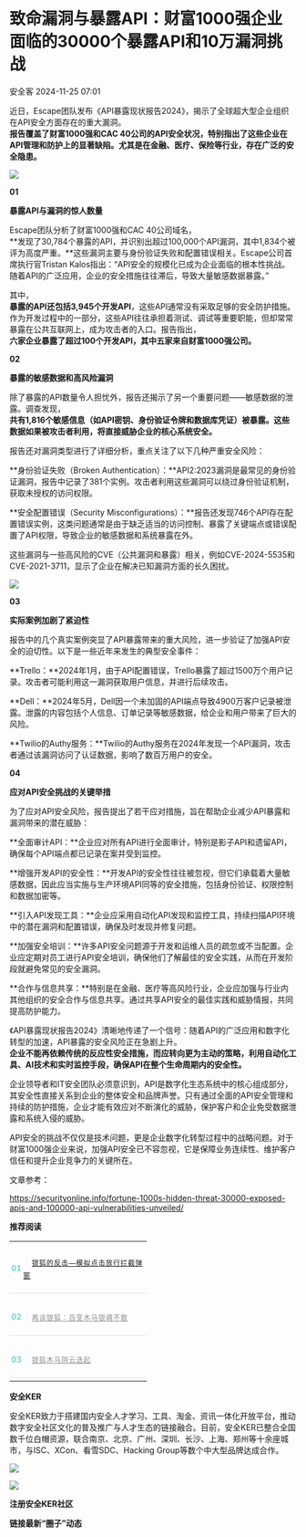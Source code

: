 #  致命漏洞与暴露API：财富1000强企业面临的30000个暴露API和10万漏洞挑战   
 安全客   2024-11-25 07:01  
  
近日，Escape团队发布《API暴露现状报告2024》，揭示了全球超大型企业组织在API安全方面存在的重大漏洞。  
**报告覆盖了财富1000强和CAC 40公司的API安全状况，特别指出了这些企业在API管理和防护上的显著缺陷。尤其是在金融、医疗、保险等行业，存在广泛的安全隐患。**  
  
  
![](https://mmbiz.qpic.cn/sz_mmbiz_jpg/Ok4fxxCpBb6pUic4ib3Iq3fywX5JicdsUYNvI64tPt39JAVU1Pjz7BUXbibtNz5ebgDzxDTLYxFhsd7ZRPP08uL6Xg/640?wx_fmt=jpeg&from=appmsg "")  
  
  
**01**  
  
**暴露API与漏洞的惊人数量**  
  
  
Escape团队分析了财富1000强和CAC 40公司域名，  
**发现了30,784个暴露的API，并识别出超过100,000个API漏洞，其中1,834个被评为高度严重。**这些漏洞主要与身份验证失败和配置错误相关。Escape公司首席执行官Tristan Kalos指出：“API安全的规模化已成为企业面临的根本性挑战。随着API的广泛应用，企业的安全措施往往滞后，导致大量敏感数据暴露。”  
  
  
其中，  
**暴露的API还包括3,945个开发API**，这些API通常没有采取足够的安全防护措施。作为开发过程中的一部分，这些API往往承担着测试、调试等重要职能，但却常常暴露在公共互联网上，成为攻击者的入口。报告指出，  
**六家企业暴露了超过100个开发API，其中五家来自财富1000强公司。**  
  
  
**02**  
  
**暴露的敏感数据和高风险漏洞**  
  
  
除了暴露的API数量令人担忧外，报告还揭示了另一个重要问题——敏感数据的泄露。调查发现，  
**共有1,816个敏感信息（如API密钥、身份验证令牌和数据库凭证）被暴露。这些数据如果被攻击者利用，将直接威胁企业的核心系统安全。**  
  
  
报告还对漏洞类型进行了详细分析，重点关注了以下几种严重安全风险：  
  
  
**身份验证失败（Broken Authentication）：**API2:2023漏洞是最常见的身份验证漏洞，报告中记录了381个实例。攻击者利用这些漏洞可以绕过身份验证机制，获取未授权的访问权限。  
  
  
**安全配置错误（Security Misconfigurations）：**报告还发现746个API存在配置错误实例，这类问题通常是由于缺乏适当的访问控制、暴露了关键端点或错误配置了API权限，导致企业的敏感数据和系统暴露在外。  
  
  
这些漏洞与一些高风险的CVE（公共漏洞和暴露）相关，例如CVE-2024-5535和CVE-2021-3711，显示了企业在解决已知漏洞方面的长久困扰。  
  
  
![](https://mmbiz.qpic.cn/sz_mmbiz_jpg/Ok4fxxCpBb6pUic4ib3Iq3fywX5JicdsUYNuKPQgF5n3ia38lBQABmXeibvD4sic3Wo1zc5dQ11fXGCcoVrDdUB29xRw/640?wx_fmt=jpeg&from=appmsg "")  
  
  
**03**  
  
**实际案例加剧了紧迫性**  
  
  
报告中的几个真实案例突显了API暴露带来的重大风险，进一步验证了加强API安全的迫切性。以下是一些近年来发生的典型安全事件：  
  
  
**Trello：**2024年1月，由于API配置错误，Trello暴露了超过1500万个用户记录。攻击者可能利用这一漏洞获取用户信息，并进行后续攻击。  
  
  
**Dell：**2024年5月，Dell因一个未加固的API端点导致4900万客户记录被泄露。泄露的内容包括个人信息、订单记录等敏感数据，给企业和用户带来了巨大的风险。  
  
  
**Twilio的Authy服务：**Twilio的Authy服务在2024年发现一个API漏洞，攻击者通过该漏洞访问了认证数据，影响了数百万用户的安全。  
  
  
**04**  
  
**应对API安全挑战的关键举措**  
  
  
为了应对API安全风险，报告提出了若干应对措施，旨在帮助企业减少API暴露和漏洞带来的潜在威胁：  
  
  
**全面审计API：**企业应对所有API进行全面审计，特别是影子API和遗留API，确保每个API端点都已记录在案并受到监控。  
  
  
**增强开发API的安全性：**开发API的安全性往往被忽视，但它们承载着大量敏感数据，因此应当实施与生产环境API同等的安全措施，包括身份验证、权限控制和数据加密等。  
  
  
**引入API发现工具：**企业应采用自动化API发现和监控工具，持续扫描API环境中的潜在漏洞和配置错误，确保及时发现并修复问题。  
  
  
**加强安全培训：**许多API安全问题源于开发和运维人员的疏忽或不当配置。企业应定期对员工进行API安全培训，确保他们了解最佳的安全实践，从而在开发阶段就避免常见的安全漏洞。  
  
  
**合作与信息共享：**特别是在金融、医疗等高风险行业，企业应加强与行业内其他组织的安全合作与信息共享。通过共享API安全的最佳实践和威胁情报，共同提高防护能力。  
  
  
《API暴露现状报告2024》清晰地传递了一个信号：随着API的广泛应用和数字化转型的加速，API暴露的安全风险正在急剧上升。  
**企业不能再依赖传统的反应性安全措施，而应转向更为主动的策略，利用自动化工具、AI技术和实时监控手段，确保API在整个生命周期内的安全性。**  
  
  
企业领导者和IT安全团队必须意识到，API是数字化生态系统中的核心组成部分，其安全性直接关系到企业的整体安全和品牌声誉。只有通过全面的API安全管理和持续的防护措施，企业才能有效应对不断演化的威胁，保护客户和企业免受数据泄露和系统入侵的威胁。  
  
  
API安全的挑战不仅仅是技术问题，更是企业数字化转型过程中的战略问题。对于财富1000强企业来说，加强API安全已不容忽视，它是保障业务连续性、维护客户信任和提升企业竞争力的关键所在。  
  
  
文章参考：  
  
https://securityonline.info/fortune-1000s-hidden-threat-30000-exposed-apis-and-100000-api-vulnerabilities-unveiled/  
  
  
**推荐阅读**  
  
  
  
  
  
<table><tbody><tr opera-tn-ra-comp="_$.pages:0.layers:0.comps:18.classicTable1:0"><td colspan="1" rowspan="1" opera-tn-ra-cell="_$.pages:0.layers:0.comps:18.classicTable1:0.td@@0" style="border-color: rgb(62, 62, 62);border-style: none;padding: 0px;" width="100.0000%"><section><section style="display: flex;flex-flow: row;margin-top: 10px;margin-right: 0%;margin-left: 0%;justify-content: flex-start;"><section style="display: inline-block;vertical-align: middle;width: auto;min-width: 10%;height: auto;flex: 0 0 auto;align-self: center;box-shadow: rgb(0, 0, 0) 0px 0px 0px;"><section style="font-size: 14px;color: rgb(115, 215, 200);line-height: 1;letter-spacing: 0px;text-align: center;"><p><strong>01</strong></p></section></section><section style="display: inline-block;vertical-align: middle;width: auto;flex: 100 100 0%;align-self: center;height: auto;"><section style="font-size: 14px;letter-spacing: 1px;line-height: 1.8;color: rgb(140, 140, 140);"><p style=""><span style="color: rgb(224, 224, 224);">｜</span><a target="_blank" href="http://mp.weixin.qq.com/s?__biz=MzA5ODA0NDE2MA==&amp;mid=2649787459&amp;idx=1&amp;sn=3ce4bc70cc7d74c0d484f1d963142065&amp;chksm=8893bc2cbfe4353ada1a77d6238bb917d94d393c157e33f139c9ec81de232373fac7f41528d6&amp;scene=21#wechat_redirect" textvalue="银狐的反击—模拟点击放行拦截弹窗" linktype="text" imgurl="" imgdata="null" data-itemshowtype="0" tab="innerlink" data-linktype="2"><span style="font-size: 12px;">银狐的反击—模拟点击放行拦截弹窗</span></a><span style="font-size: 12px;"></span></p></section></section></section><section style="margin: 5px 0%;"><section style="background-color: rgb(224, 224, 224);height: 1px;"><svg viewBox="0 0 1 1" style="float:left;line-height:0;width:0;vertical-align:top;"></svg></section></section></section></td></tr><tr opera-tn-ra-comp="_$.pages:0.layers:0.comps:18.classicTable1:1"><td colspan="1" rowspan="1" opera-tn-ra-cell="_$.pages:0.layers:0.comps:18.classicTable1:1.td@@0" style="border-color: rgb(62, 62, 62);border-style: none;padding: 0px;" width="100.0000%"><section><section style="display: flex;flex-flow: row;margin-top: 10px;margin-right: 0%;margin-left: 0%;justify-content: flex-start;"><section style="display: inline-block;vertical-align: middle;width: auto;min-width: 10%;height: auto;flex: 0 0 auto;align-self: center;"><section style="font-size: 14px;color: rgb(115, 215, 200);line-height: 1;letter-spacing: 0px;text-align: center;"><p><strong>02</strong></p></section></section><section style="display: inline-block;vertical-align: middle;width: auto;flex: 100 100 0%;align-self: center;height: auto;"><section style="font-size: 14px;letter-spacing: 1px;line-height: 1.8;color: rgb(140, 140, 140);"><p style=""><span style="color: rgb(224, 224, 224);">｜</span><span style="font-size: 12px;"><a target="_blank" href="http://mp.weixin.qq.com/s?__biz=MzA5ODA0NDE2MA==&amp;mid=2649787412&amp;idx=1&amp;sn=60eff1e08431344a99a3ffccc62c30a7&amp;chksm=8893bc7bbfe4356d51011ad580c70ae32c417b88f2ccad115db203a5931194d09b1cae62475d&amp;scene=21#wechat_redirect" textvalue="再谈银狐：百变木马银魂不散" linktype="text" imgurl="" imgdata="null" data-itemshowtype="0" tab="innerlink" data-linktype="2" hasload="1" style="outline: 0px;color: var(--weui-LINK);cursor: default;font-family: &#34;PingFang SC&#34;, system-ui, -apple-system, BlinkMacSystemFont, &#34;Helvetica Neue&#34;, &#34;Hiragino Sans GB&#34;, &#34;Microsoft YaHei UI&#34;, &#34;Microsoft YaHei&#34;, Arial, sans-serif;letter-spacing: 1px;font-size: 14px;background-color: rgb(255, 255, 255);"><span style="-webkit-tap-highlight-color: transparent;outline: 0px;font-size: 12px;">再谈银狐：百变木马银魂不散</span></a></span></p></section></section></section><section style="margin: 5px 0%;"><section style="background-color: rgb(224, 224, 224);height: 1px;"><svg viewBox="0 0 1 1" style="float:left;line-height:0;width:0;vertical-align:top;"></svg></section></section></section></td></tr><tr opera-tn-ra-comp="_$.pages:0.layers:0.comps:18.classicTable1:2"><td colspan="1" rowspan="1" opera-tn-ra-cell="_$.pages:0.layers:0.comps:18.classicTable1:2.td@@0" style="border-color: rgb(62, 62, 62);border-style: none;padding: 0px;" width="100.0000%"><section><section style="display: flex;flex-flow: row;margin-top: 10px;margin-right: 0%;margin-left: 0%;justify-content: flex-start;"><section style="display: inline-block;vertical-align: middle;width: auto;min-width: 10%;height: auto;flex: 0 0 auto;align-self: center;"><section style="font-size: 14px;color: rgb(115, 215, 200);line-height: 1;letter-spacing: 0px;text-align: center;"><p><strong>03</strong></p></section></section><section style="display: inline-block;vertical-align: middle;width: auto;flex: 100 100 0%;align-self: center;height: auto;"><section style="font-size: 14px;letter-spacing: 1px;line-height: 1.8;color: rgb(140, 140, 140);"><p style=""><span style="color: rgb(224, 224, 224);">｜</span><span style="font-size: 12px;"><a target="_blank" href="http://mp.weixin.qq.com/s?__biz=MzA4MTg0MDQ4Nw==&amp;mid=2247576812&amp;idx=2&amp;sn=219220578363aab542d9de7c549a9783&amp;chksm=9f8d3ce4a8fab5f2d98be5c71718a8889e4d7f8d4ed088bdba323fc12c7b65d00d4d44b49e66&amp;scene=21#wechat_redirect" textvalue="银狐木马阴云迭起" linktype="text" imgurl="" imgdata="null" data-itemshowtype="0" tab="innerlink" data-linktype="2" hasload="1" style="outline: 0px;color: var(--weui-LINK);cursor: default;font-family: &#34;PingFang SC&#34;, system-ui, -apple-system, BlinkMacSystemFont, &#34;Helvetica Neue&#34;, &#34;Hiragino Sans GB&#34;, &#34;Microsoft YaHei UI&#34;, &#34;Microsoft YaHei&#34;, Arial, sans-serif;letter-spacing: 1px;font-size: 14px;background-color: rgb(255, 255, 255);"><span style="-webkit-tap-highlight-color: transparent;outline: 0px;font-size: 12px;">银狐木马阴云迭起</span></a></span></p></section></section></section><section style="margin: 5px 0%;"><section style="background-color: rgb(224, 224, 224);height: 1px;"><svg viewBox="0 0 1 1" style="float:left;line-height:0;width:0;vertical-align:top;"></svg></section></section></section></td></tr></tbody></table>  
  
  
**安全KER**  
  
  
安全KER致力于搭建国内安全人才学习、工具、淘金、资讯一体化开放平台，推动数字安全社区文化的普及推广与人才生态的链接融合。目前，安全KER已整合全国数千位白帽资源，联合南京、北京、广州、深圳、长沙、上海、郑州等十余座城市，与ISC、XCon、看雪SDC、Hacking Group等数个中大型品牌达成合作。  
  
![](https://mmbiz.qpic.cn/sz_mmbiz_png/Ok4fxxCpBb6pUic4ib3Iq3fywX5JicdsUYNZcU6BLgvNMYSesTaNfwMmowtf30gjbYsemKnZ0w1zLOgXR3M7QZicEw/640?wx_fmt=png&from=appmsg "")  
  
![](https://mmbiz.qpic.cn/sz_mmbiz_png/Ok4fxxCpBb6pUic4ib3Iq3fywX5JicdsUYNl9zIo5cutP0mGZmZc4BW1qeYlVHJ0UB5omt2eW2BA1NouoQZk37IeA/640?wx_fmt=png&from=appmsg "")  
  
**注册安全KER社区**  
  
**链接最新“圈子”动态**  
  
